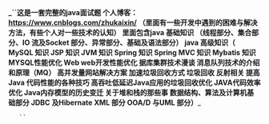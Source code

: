 **_``这是一套完整的java面试题
个人博客：https://www.cnblogs.com/zhukaixin/
（里面有一些开发中遇到的困难与解决方法，有些个人对一些技术的认知）
里面包含java 基础知识 （线程部分、集合部分、IO 流及Socket 部分、异常部分、基础及语法部分）
       java 高级知识（ 
       MySQL 知识 
       JSP 知识
       JVM 知识
       Spring 知识
       Spring MVC 知识
       Mybatis 知识
       MYSQL性能优化 
       Web 
       web开发性能优化
       据库集群技术漫谈
       消息队列技术的介绍和原理（MQ）
       高并发量网站解决方案
       加速垃圾回收方式
       垃圾回收
       反射相关
       提高 Java 代码性能的各种技巧
       高吞吐低延迟Java应用的垃圾回收优化
       JAVA代码效率优化
       Java内存模型的历史变迁
       关于堆和栈的那些事
       数据结构、算法及计算机基础部分
       JDBC 及Hibernate
       XML 部分
       OOA/D 与UML 部分）**_
       
       ``